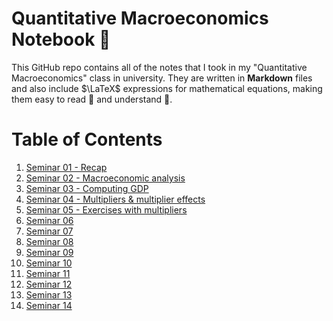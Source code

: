 # Quantitative Macroeconomics Notebook 📓

This GitHub repo contains all of the notes that I took in my "Quantitative Macroeconomics" class in university. They are written in **Markdown** files and also include $\LaTeX$ expressions for mathematical equations, making them easy to read 🙇 and understand 📑.

# Table of Contents
1. [Seminar 01 - Recap](./01.%20Recap.md)
2. [Seminar 02 - Macroeconomic analysis](./02.%20Macroeconomic%20analysis.md)
3. [Seminar 03 - Computing GDP](./03.%20Computing%20GDP.md)
4. [Seminar 04 - Multipliers & multiplier effects](./04.%20Multipliers%20%26%20multiplier%20effects.md)
5. [Seminar 05 - Exercises with multipliers](./05.%20Exercises%20with%20multipliers.md)
6. [Seminar 06]()
7. [Seminar 07]()
8. [Seminar 08]()
9. [Seminar 09]()
10. [Seminar 10]()
11. [Seminar 11]()
12. [Seminar 12]()
13. [Seminar 13]()
14. [Seminar 14]()